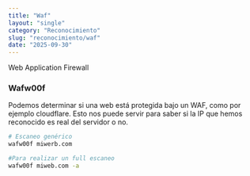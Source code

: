```yaml
---
title: "Waf"
layout: "single"
category: "Reconocimiento"
slug: "reconocimiento/waf"
date: "2025-09-30"
---
```


Web Application Firewall

### Wafw00f
Podemos determinar si una web está protegida bajo un WAF, como por ejemplo cloudflare. Esto nos puede servir para saber si la IP que hemos reconocido es real del servidor o no.
```bash
# Escaneo genérico
wafw00f miwerb.com

#Para realizar un full escaneo
wafw00f miweb.com -a
```


